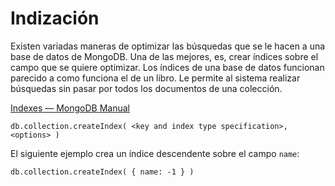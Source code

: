 # Indización

Existen variadas maneras de optimizar las búsquedas que se le hacen a una base de datos de MongoDB. Una de las mejores, es, crear índices sobre el campo que se quiere optimizar. Los índices de una base de datos funcionan parecido a como funciona el de un libro. Le permite al sistema realizar búsquedas sin pasar por todos los documentos de una colección.

[Indexes — MongoDB Manual](https://docs.mongodb.com/manual/indexes/)

```shell
db.collection.createIndex( <key and index type specification>, <options> )
```

El siguiente ejemplo crea un índice descendente sobre el campo `name`:

```shell
db.collection.createIndex( { name: -1 } )
```

